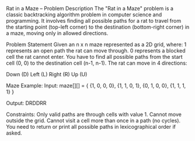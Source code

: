 Rat in a Maze – Problem Description
The "Rat in a Maze" problem is a classic backtracking algorithm problem in computer science and programming. It involves finding all possible paths for a rat to travel from the starting point (top-left corner) to the destination (bottom-right corner) in a maze, moving only in allowed directions.

Problem Statement
Given an n x n maze represented as a 2D grid, where:
1 represents an open path the rat can move through.
0 represents a blocked cell the rat cannot enter.
You have to find all possible paths from the start cell (0, 0) to the destination cell (n-1, n-1). The rat can move in 4 directions:

Down (D)
Left (L)
Right (R)
Up (U)

Maze Example:
Input:
maze[][] = { {1, 0, 0, 0},
             {1, 1, 0, 1},
             {0, 1, 0, 0},
             {1, 1, 1, 1} }

Output:
DRDDRR

Constraints:
Only valid paths are through cells with value 1.
Cannot move outside the grid.
Cannot visit a cell more than once in a path (no cycles).
You need to return or print all possible paths in lexicographical order if asked.

